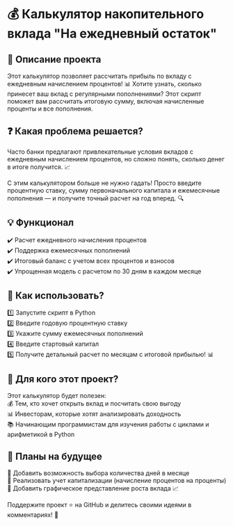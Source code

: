 # 💰 Калькулятор накопительного вклада "На ежедневный остаток"  

## 📌 Описание проекта  
Этот калькулятор позволяет рассчитать прибыль по вкладу с ежедневным начислением процентов! 📊 Хотите узнать, сколько принесет ваш вклад с регулярными пополнениями? Этот скрипт поможет вам рассчитать итоговую сумму, включая начисленные проценты и все пополнения.  

## ❓ Какая проблема решается?  
Часто банки предлагают привлекательные условия вкладов с ежедневным начислением процентов, но сложно понять, сколько денег в итоге получится. 📈  

С этим калькулятором больше не нужно гадать! Просто введите процентную ставку, сумму первоначального капитала и ежемесячные пополнения — и получите точный расчет на год вперед. 🔍  

## 💡 Функционал  
✔️ Расчет ежедневного начисления процентов  
✔️ Поддержка ежемесячных пополнений  
✔️ Итоговый баланс с учетом всех процентов и взносов  
✔️ Упрощенная модель с расчетом по 30 дням в каждом месяце  

## 🔧 Как использовать?  
1️⃣ Запустите скрипт в Python  
2️⃣ Введите годовую процентную ставку  
3️⃣ Укажите сумму ежемесячных пополнений  
4️⃣ Введите стартовый капитал  
5️⃣ Получите детальный расчет по месяцам с итоговой прибылью! 📊  

## 🎯 Для кого этот проект?  
Этот калькулятор будет полезен:  
💰 Тем, кто хочет открыть вклад и посчитать свою выгоду  
📊 Инвесторам, которые хотят анализировать доходность  
📚 Начинающим программистам для изучения работы с циклами и арифметикой в Python  

## 🚀 Планы на будущее  
📌 Добавить возможность выбора количества дней в месяце  
📌 Реализовать учет капитализации (начисление процентов на проценты)  
📌 Добавить графическое представление роста вклада 📈  

Поддержите проект ⭐ на GitHub и делитесь своими идеями в комментариях! 💬
